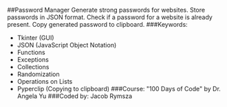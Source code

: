 ##Password Manager
Generate strong passwords for websites. Store passwords in JSON format. Check if a password for a website is already present. Copy generated password to clipboard.
###Keywords:
* Tkinter (GUI)
* JSON (JavaScript Object Notation)
* Functions
* Exceptions
* Collections
* Randomization
* Operations on Lists
* Pyperclip (Copying to clipboard)
###Course:
"100 Days of Code" by Dr. Angela Yu
###Coded by:
Jacob Rymsza